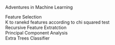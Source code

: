 Adventures in Machine Learning

Feature Selection<br />
   K to ranekd features according to chi squared test<br />
   Recursive Feature Extratction<br />
   Principal Component Analysis<br />
   Extra Trees Classifier<br />
